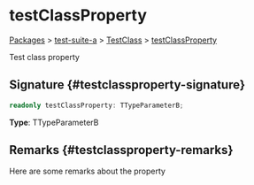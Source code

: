 # testClassProperty

[Packages](/) \> [test-suite-a](/test-suite-a/) \> [TestClass](/test-suite-a/testclass-class/) \> [testClassProperty](/test-suite-a/testclass-class/testclassproperty-property)

Test class property

## Signature {#testclassproperty-signature}

```typescript
readonly testClassProperty: TTypeParameterB;
```

**Type**: TTypeParameterB

## Remarks {#testclassproperty-remarks}

Here are some remarks about the property
